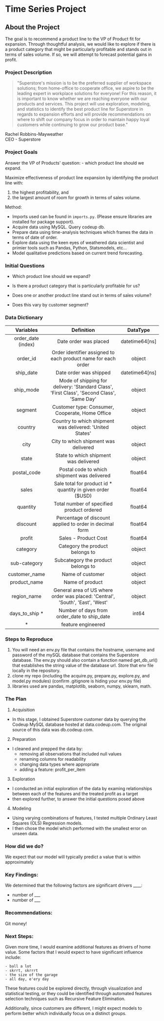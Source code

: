 # Time Series Project

## About the Project

The goal is to recommend a product line to the VP of Product fit for expansion. Through thoughtful analysis, we would like to explore if there is a product category that might be particularly profitable and stands out in terms of sales volume. If so, we will attempt to forecast potential gains in profit.

### Project Description

> "Superstore's mission is to be the preferred supplier of workspace solutions; from home-office to cooperate office, we aspire to be the leading expert in workplace solutions for everyone! For this reason, it is important to know whether we are reaching everyone with our products and services. This project will use exploration, modeling, and statistics to identify the best product line for Superstore in regards to expansion efforts and will provide recommendations on where to shift our company focus in order to maintain happy loyal customers while continuing to grow our product base."

Rachel Robbins-Mayweather  
CEO - Superstore

### Project Goals

Answer the VP of Products' question:
    - which product line should we expand.

Maximize effectiveness of  product line expansion by  identifying the product line with:

1. the highest profitability, and
1. the largest amount of room for growth in terms of sales volume.

Method:

- Imports used can be found in `imports.py`. (Please ensure libraries are installed for package support).
- Acquire data using MySQL. Query codeup db.
- Prepare data using time-analysis techniques which frames the data in terms of date of order.
- Explore data using the keen eyes of weathered data scientist and primier tools such as Pandas, Python, Statsmodels, etc...
- Model qualitative predictions based on current trend forecasting.

### Initial Questions

- Which product line should we expand?

- Is there a product category that is particularly profitable for us?

- Does one or another product line stand out in terms of sales volume?

- Does this vary by customer segment?

### Data Dictionary

|  Variables             |    Definition                              |    DataType             |
| :--------------------:   | :----------------------------------------: | :--------------------: |
order_date (index)    |  Date order was placed                          |  datetime64[ns]    |
order_id              |  Order identifier assigned to each product name for each order | object |
ship_date             |  Date order was shipped                         | datetime64[ns]       |
ship_mode             |  Mode of shipping for delivery:  'Standard Class', 'First Class', 'Second Class', 'Same Day'  | object      |
segment               |  Customer type: Consumer, Cooperate, Home Office  |  object     |
country               |  Country to which shipment was delivered: 'United States'  |    object   |
city                  |  City to which shipment was delivered  |  object    |
state                 |  State to which shipment was delivered  |  object    |
postal_code           |  Postal code to which shipment was delivered   |  float64   |
sales                 |  Sale total for product id * quantity in given order ($USD)  | float64     |
quantity              |  Total number of specified product ordered  | float64     |
discount              |  Percentage of discount applied to order in decimal form  | float64     |
profit                |  Sales - Product Cost  | float64     |
category              |  Category the product belongs to  | object    |
sub-category          |  Subcategory the product belongs to  |  object    |
customer_name         |  Name of customer   | object     |
product_name          |  Name of product  |  object    |
region_name           |  General area of US where order was placed: 'Central', 'South', 'East', 'West'  |  object    |
days_to_ship *        |  Number of days from order_date to ship_date  |  int64    |
* | feature engineered | |

### Steps to Reproduce

1. You will need an env.py file that contains the hostname, username and password of the mySQL database that contains the Superstore database. The env.py should also contain a function named get_db_url() that establishes the string value of the database url. Store that env file locally in the repository. 
2. clone my repo (including the acquire.py, prepare.py, explore.py, and model.py modules) (confirm .gitignore is hiding your env.py file)
3. libraries used are pandas, matplotlib, seaborn, numpy, sklearn, math.

### The Plan

1. Acquisition

- In this stage, I obtained Superstore customer data by querying the Codeup MySQL database hosted at data.codeup.com. The original source of this data was db.codeup.com.

2. Preparation

- I cleaned and prepped the data by:
    - removing all observations that included null values
    - renaming columns for readability
    - changing data types where appropriate
    - adding a feature: profit_per_item

3. Exploration

- I conducted an initial exploration of the data by examing relationships between each of the features and the treated profit as a target
- then explored further, to answer the initial questions posed above

4. Modeling

- Using varying combinations of features, I tested multiple Ordinary Least Squares (OLS) Regression models. 
- I then chose the model which performed with the smallest error on unseen data.

### How did we do?

We expect that our model will typically predict a value that is within approximately 

### Key Findings:

We determined that the following factors are significant drivers ____:
- number of ___
- number of ___

### Recommendations:

Git money! 

### Next Steps: 

Given more time, I would examine additional features as drivers of home value. Some factors that I would expect to have significant influence include:

    - ball a lot
    - skrrt, skrrrt
    - the size of the garage
    - all day, e'ery day
    
These features could be explored directly, through visualization and statistical testing, or they could be identified through automated features selection techniques such as Recursive Feature Elimination. 

Additionally, since customers are different, I might expect models to perform better which individually focus on a distinct groups.